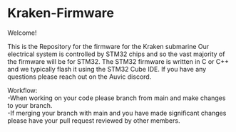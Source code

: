 # Kraken-Firmware

Welcome!

This is the Repository for the firmware for the Kraken submarine
Our electrical system is controlled by STM32 chips and so the vast majority of the firmware will be for STM32.
The STM32 firmware is written in C or C++ and we typically flash it using the STM32 Cube IDE.
If you have any questions please reach out on the Auvic discord.

Workflow: <br />
  -When working on your code please branch from main and make changes to your branch. <br />
  -If merging your branch with main and you have made significant changes please have your pull request reviewed by other members.
